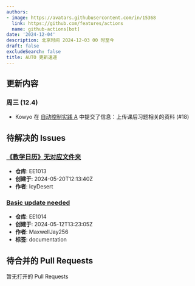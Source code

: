 ```yaml
---
authors:
- image: https://avatars.githubusercontent.com/in/15368
  link: https://github.com/features/actions
  name: github-actions[bot]
date: '2024-12-04'
description: 北京时间 2024-12-03 00 时至今
draft: false
excludeSearch: false
title: AUTO 更新速递
---
```


## 更新内容

### 周三 (12.4)

- Kowyo 在 [自动控制实践 A](https://github.com/HITSZ-OpenAuto/AUTO3002A) 中提交了信息：上传课后习题相关的资料 (#18)

## 待解决的 Issues

### [《教学日历》无对应文件夹](https://github.com/HITSZ-OpenAuto/EE1013/issues/3)

- **仓库**: EE1013
- **创建于**: 2024-05-20T12:13:40Z
- **作者**: IcyDesert

### [Basic update needed](https://github.com/HITSZ-OpenAuto/EE1014/issues/1)

- **仓库**: EE1014
- **创建于**: 2024-05-12T13:23:05Z
- **作者**: MaxwellJay256
- **标签**: documentation

## 待合并的 Pull Requests

暂无打开的 Pull Requests
